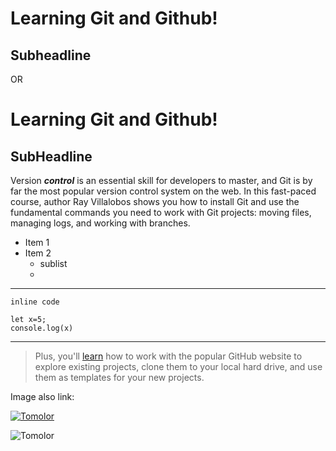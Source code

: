 # Learning Git and Github!
## Subheadline

OR

Learning Git and Github!
========================
SubHeadline
----------
Version _**control**_ is an essential skill for developers to master, and Git is by far the most popular version control system on the web. In this fast-paced course, author Ray Villalobos shows you how to install Git and use the fundamental commands you need to work with Git projects: moving files, managing logs, and working with branches.

- Item 1
- Item 2
   * sublist
   * 

***
`inline code`

```
let x=5;
console.log(x)
```

***
>Plus, you'll [learn](https://linkedin.com) how to work with the popular GitHub website to explore existing projects, clone them to your local hard drive, and use them as templates for your new projects.

Image also link:

[![Tomolor](https://pixelprowess.com/i/stargazers/tomolor.png)](httpss://raybo.org)

![Tomolor](https://pixelprowess.com/i/stargazers/tomolor.png)
